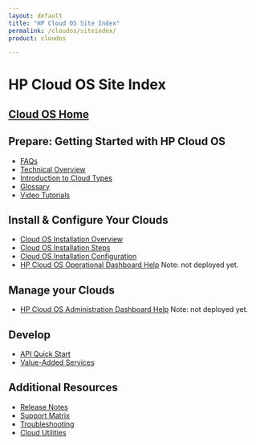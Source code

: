 ```yaml
---
layout: default
title: "HP Cloud OS Site Index"
permalink: /cloudos/siteindex/
product: cloudos

---
```


# HP Cloud OS Site Index

## [Cloud OS Home](/cloudos/)

## Prepare: Getting Started with HP Cloud OS

 * [FAQs](/cloudos/faqs/)  
 * [Technical Overview](/cloudos/overview/)  
 * [Introduction to Cloud Types](/cloudos/cloudtypes/) 
 * [Glossary](/cloudos/glossary/)
 * [Video Tutorials](/cloudos/videos/)

## Install &amp; Configure Your Clouds

 * [Cloud OS Installation Overview](/cloudos/install/overview/)
 * [Cloud OS Installation Steps](/cloudos/install/steps/)
 * [Cloud OS Installation Configuration](/cloudos/install/configuration/)
 * [HP Cloud OS Operational Dashboard Help](http://docs.hpcloud.com/cloudos/operational_dashboard/index.htm) Note: not deployed yet. 

## Manage your Clouds

 * [HP Cloud OS Administration Dashboard Help](http://docs.hpcloud.com/cloudos/admin_dashboard/index.htm) Note: not deployed yet. 

## Develop

 * [API Quick Start](/cloudos/api/quickstart/)
 * [Value-Added Services](/cloudos/api/services/)  

## Additional Resources

 * [Release Notes](/cloudos/releasenotes/) 
 * [Support Matrix](/cloudos/supportmatrix/) 
 * [Troubleshooting](/cloudos/troubleshooting/) 
 * [Cloud Utilities](/cloudos/utilities/)  


